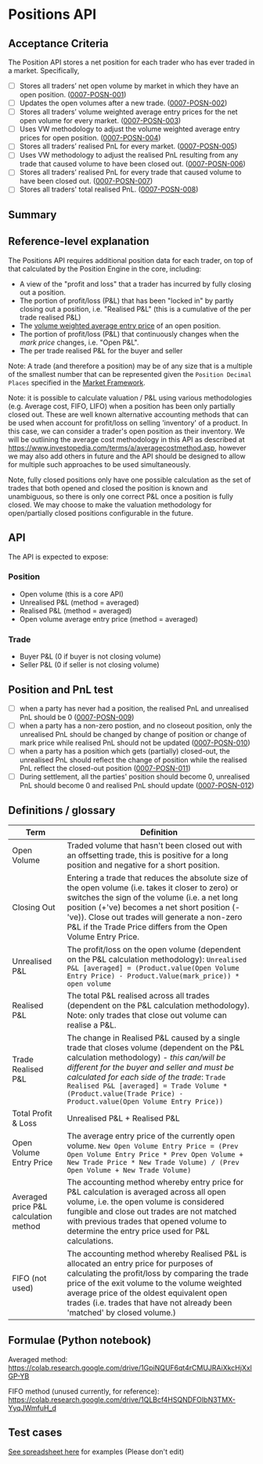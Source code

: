# Positions API

## Acceptance Criteria

The Position API stores a net position for each trader who has ever traded in a market. Specifically,

- [ ] Stores all traders’ net open volume by market in which they have an open position. (<a name="0007-POSN-001" href="#0007-POSN-001">0007-POSN-001</a>)
- [ ] Updates the open volumes after a new trade. (<a name="0007-POSN-002" href="#0007-POSN-002">0007-POSN-002</a>)
- [ ] Stores all traders’ volume weighted average entry prices for the net open volume for every market. (<a name="0007-POSN-003" href="#0007-POSN-003">0007-POSN-003</a>)
- [ ] Uses VW methodology to adjust the volume weighted average entry prices for open position. (<a name="0007-POSN-004" href="#0007-POSN-004">0007-POSN-004</a>)
- [ ] Stores all traders’ realised PnL for every market. (<a name="0007-POSN-005" href="#0007-POSN-005">0007-POSN-005</a>)
- [ ] Uses VW methodology to adjust the realised PnL resulting from any trade that caused volume to have been closed out. (<a name="0007-POSN-006" href="#0007-POSN-006">0007-POSN-006</a>)
- [ ] Stores all traders’ realised PnL for every trade that caused volume to have been closed out. (<a name="0007-POSN-007" href="#0007-POSN-007">0007-POSN-007</a>)
- [ ] Stores all traders' total realised PnL. (<a name="0007-POSN-008" href="#0007-POSN-008">0007-POSN-008</a>)

## Summary

## Reference-level explanation

The Positions API requires additional position data for each trader, on top of that calculated by the Position Engine in the core, including:

* A view of the "profit and loss" that a trader has incurred by fully closing out a position.
* The portion of profit/loss (P&L) that has been "locked in" by partly closing out a position, i.e. "Realised P&L" (this is a cumulative of the per trade realised P&L)
* The [volume weighted average entry price](../glossaries/trading-and-protocol-glossary.md#average-entry-price) of an open position.
* The portion of profit/loss (P&L) that continuously changes when the _mark price_ changes, i.e. "Open P&L".
* The per trade realised P&L for the buyer and seller 

Note: A trade (and therefore a position) may be of any size that is a multiple of the smallest number that can be represented given the `Position Decimal Places` specified in the [Market Framework](./0001-MKTF-market_framework.md).

Note: it is possible to calculate valuation / P&L using various methodologies (e.g. Average cost, FIFO, LIFO) when a position has been only partially closed out. These are well known alternative accounting methods that can be used when account for profit/loss on selling 'inventory' of a product. In this case, we can consider a trader's open position as their inventory. We will be outlining the average cost methodology in this API as described at https://www.investopedia.com/terms/a/averagecostmethod.asp, however we may also add others in future and the API should be designed to allow for multiple such approaches to be used simultaneously.

Note, fully closed positions only have one possible calculation as the set of trades that both opened and closed the position is known and unambiguous, so there is only one correct P&L once a position is fully closed. We may choose to make the valuation methodology for open/partially closed positions configurable in the future.

## API 

The API is expected to expose:

### Position

* Open volume (this is a core API)
* Unrealised P&L (method = averaged)
* Realised P&L (method = averaged)
* Open volume average entry price (method = averaged)

### Trade

* Buyer P&L (0 if buyer is not closing volume)
* Seller P&L (0 if seller is not closing volume)

## Position and PnL test
- [ ] when a party has never had a position, the realised PnL and unrealised PnL should be 0 (<a name="0007-POSN-009" href="#0007-POSN-009">0007-POSN-009</a>)
- [ ] when a party has a non-zero postion, and no closeout position, only the unrealised PnL should be changed by change of position or change of mark price while realised PnL should not be updated (<a name="0007-POSN-010" href="#0007-POSN-010">0007-POSN-010</a>)
- [ ] when a party has a position which gets (partially) closed-out, the unrealised PnL should reflect the change of position while the realised PnL reflect the closed-out position (<a name="0007-POSN-011" href="#0007-POSN-011">0007-POSN-011</a>)
- [ ] During settlement, all the parties' position should become 0, unrealised PnL should become 0 and realised PnL should update (<a name="0007-POSN-012" href="#0007-POSN-012">0007-POSN-012</a>)

## Definitions / glossary

| Term        | Definition           |
| ------------- |-------------| 
| Open Volume     | Traded volume that hasn't been closed out with an offsetting trade, this is positive for a long position and negative for a short position. |
| Closing Out     | Entering a trade that reduces the absolute size of the open volume (i.e. takes it closer to zero) or switches the sign of the volume (i.e. a net long position (+'ve) becomes a net short position (-'ve)). Close out trades will generate a non-zero P&L if the Trade Price differs from the Open Volume Entry Price. |
| Unrealised P&L      | The profit/loss on the open volume (dependent on the P&L calculation methodology): `Unrealised P&L [averaged] = (Product.value(Open Volume Entry Price) - Product.Value(mark_price)) *  open volume` |
| Realised P&L | The total P&L realised across all trades (dependent on the P&L calculation methodology). Note: only trades that close out volume can realise a P&L.  |
| Trade Realised P&L | The change in Realised P&L caused by a single trade that closes volume (dependent on the P&L calculation methodology) - *this can/will be different for the buyer and seller and must be calculated for each side of the trade*: `Trade Realised P&L [averaged] = Trade Volume * (Product.value(Trade Price) - Product.value(Open Volume Entry Price))`    |
| Total Profit & Loss | Unrealised P&L + Realised P&L      |
| Open Volume Entry Price | The average entry price of the currently open volume. `New Open Volume Entry Price = (Prev Open Volume Entry Price * Prev Open Volume + New Trade Price * New Trade Volume) / (Prev Open Volume + New Trade Volume)` |
| Averaged price P&L calculation method | The accounting method whereby entry price for P&L calculation is averaged across all open volume, i.e. the open volume is considered fungible and close out trades are not matched with previous trades that opened volume to determine the entry price used for P&L calculations. |
| FIFO (not used) | The accounting method whereby Realised P&L is allocated an entry price for purposes of calculating the profit/loss by comparing the trade price of the exit volume to the volume weighted average price of the oldest equivalent open trades (i.e. trades that have not already been 'matched' by closed volume.)  |


## Formulae (Python notebook)

Averaged method: https://colab.research.google.com/drive/1GpiNQUF6qt4rCMUJRAiXkcHjXxlGP-YB

FIFO method (unused currently, for reference): https://colab.research.google.com/drive/1QLBcf4HSQNDFOIbN3TMX-YyqJWmfuH_d

## Test cases

[See spreadsheet here](https://docs.google.com/spreadsheets/d/1XJESwh5cypALqlYludWobAOEH1Pz-1xS/edit#gid=1136043307) for examples (Please don't edit)




